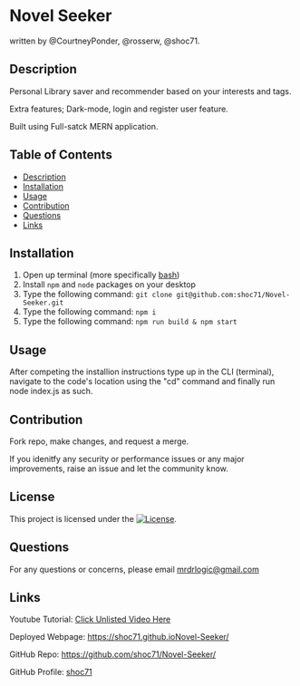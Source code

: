 # Novel Seeker
written by @CourtneyPonder,
@rosserw, @shoc71.

## Description
Personal Library saver and recommender based on your interests and tags. 

Extra features; Dark-mode, login and register user feature.

Built using Full-satck MERN application. 

## Table of Contents
- [Description](#description)
- [Installation](#installation)
- [Usage](#usage)
- [Contribution](#contribution)
- [Questions](#questions)
- [Links](#links)

## Installation
1. Open up terminal (more specifically [bash](https://www.youtube.com/watch?v=3eu67g3PTdk))
2. Install ```npm``` and ```node``` packages on your desktop
3. Type the following command: ```git clone git@github.com:shoc71/Novel-Seeker.git```
4. Type the following command: ```npm i ``` 
5. Type the following command: ```npm run build & npm start ``` 

## Usage

After competing the installion instructions type up in the CLI (terminal), navigate to the code's location using the "cd" command and finally run node index.js as such.

## Contribution

Fork repo, make changes, and request a merge.

If you idenitfy any security or performance issues or any major improvements, raise an issue and let the community know.

## License
This project is licensed under the [![License](https://opensource.org/licenses/Apache-2.0)](https://opensource.org/licenses/Apache-2.0).

## Questions
For any questions or concerns, please email mrdrlogic@gmail.com

## Links
Youtube Tutorial: [Click Unlisted Video Here](#)

Deployed Webpage: https://shoc71.github.ioNovel-Seeker/

GitHub Repo: https://github.com/shoc71/Novel-Seeker/

GitHub Profile: [shoc71](https://github.com/shoc71)


